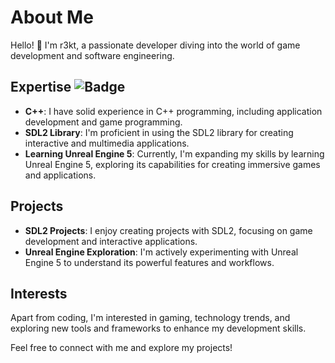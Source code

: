 # About Me

Hello! 👋 I'm r3kt, a passionate developer diving into the world of game development and software engineering.

## Expertise ![Badge](https://img.shields.io/badge/Expertise-Message-Color)

- **C++**: I have solid experience in C++ programming, including application development and game programming.
- **SDL2 Library**: I'm proficient in using the SDL2 library for creating interactive and multimedia applications.
- **Learning Unreal Engine 5**: Currently, I'm expanding my skills by learning Unreal Engine 5, exploring its capabilities for creating immersive games and applications.

## Projects

- **SDL2 Projects**: I enjoy creating projects with SDL2, focusing on game development and interactive applications.
- **Unreal Engine Exploration**: I'm actively experimenting with Unreal Engine 5 to understand its powerful features and workflows.

## Interests

Apart from coding, I'm interested in gaming, technology trends, and exploring new tools and frameworks to enhance my development skills.

Feel free to connect with me and explore my projects!
